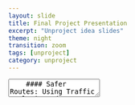 ```yaml
---
layout: slide
title: Final Project Presentation
excerpt: "Unproject idea slides"
theme: night
transition: zoom
tags: [unproject]
category: unproject
---
```

<section data-markdown>
  <textarea data-template>
    #### Safer Routes: Using Traffic Analysis and a Next-Gen Wayfinding App to Improve Road Safety and Comfortable Navigation
    
    ---
    ## Scope
    ###### The project's main focus is to analyze traffic data to identify areas with high accident rates and suggest possible interventions to improve safety, as well as to develop a new generational wayfinding app for comfortable routes. 
    ###### The app will allow users to input their preferences for routes, such as avoiding busy roads, and give alternate routes to the people.
    <img src="/images/traffic1.jpg" style="width:30%; height:10%; margin-left:30%;" />
    

    ---
    ## Data
    The project will utilize traffic data, including accident reports, traffic volume, and road condition data. The data will be sourced from public records, government agencies, and private organizations. The data will be collected through a combination of automated sensors, manual reports, and crowdsourced data. The data will be digitized and organized in a database for analysis. Ethical issues with the data may include ensuring the privacy of individuals and protecting sensitive information.
    ---
    ## Techniques
    The project will employ a variety of techniques, including data-mining, statistical analysis, and machine learning algorithms. Data visualization techniques will also be used to communicate the results to different audiences. The app will utilize natural language processing, mapping, and route optimization algorithms.
    
    ---
    ## Aims
    The main objectives of the project are to identify areas with high accident rates and suggest interventions to improve safety, as well as to develop a new generational wayfinding app that provides comfortable routes for users. The project aims to improve road safety, reduce traffic congestion, and increase the comfort and convenience of driving for users. Hypotheses include that the app will improve user satisfaction and reduce accident rates in areas with high traffic density.

    ---
    ## Values and Ethics
    The project values the safety of individuals and ethical practices in data collection and analysis. The project will adhere to ethical guidelines for data collection and ensure the privacy of individuals.
    
    ---
    ## Resources
    The project requires access to traffic data, including accident reports, traffic volume, and road condition data, as well as funding for data collection and analysis. The project will utilize tools such as statistical software, data visualization tools, mapping software, and machine learning algorithms. The project team will include data scientists, traffic engineers, and software developers.
    
    ---
    ## Workplan
    The project will be conducted in several phases, including data collection, analysis, and development of the wayfinding app. The project will also involve testing and evaluation of the app, as well as dissemination to potential users and stakeholders. The work plan will include timelines, milestones, and budgets for each phase.
    
    ---
    ## Phase 1: Data Collection
    1. Identify sources of traffic data, including accident reports, traffic volume, and road condition data
    2. Obtain necessary permissions and agreements to access the data
    3. Digitize the data and organize it in a database for analysis

    ---
    ## Phase 2: Data Analysis
    1. Analyze the traffic data to identify areas with high accident rates and factors contributing to accidents
    2. Conduct statistical analyses to determine correlations and patterns in the data
    3. Utilize machine learning algorithms to predict accident rates and identify potential interventions for improvement

    ---
    ## Phase 3: App Development
    1. Develop the wayfinding app with input from traffic engineers, data scientists, and software developers
    2. Incorporate user preferences for routes, such as avoiding busy roads, and alternate routes
    3. Utilize natural language processing and mapping software to optimize routes and provide user-friendly directions

    ---
    ## Phase 4: Testing and Evaluation
    1. Test the app in simulated and real-world scenarios to identify bugs and potential issues
    2. Collect user feedback and evaluate the effectiveness of the app in providing comfortable routes and improving safety
    3. Modify the app based on feedback and evaluation

    ---
    ### Phase 5: Dissemination and Participation
    1. Disseminate the app to potential users and stakeholders, including local government agencies, transportation authorities, and the general public
    2. Utilize participatory architecture and crowdsourcing to collect additional data and improve the app's functionality
    3. Continuously monitor and update the app based on new data and user feedback   
    
  </textarea>
</section>

